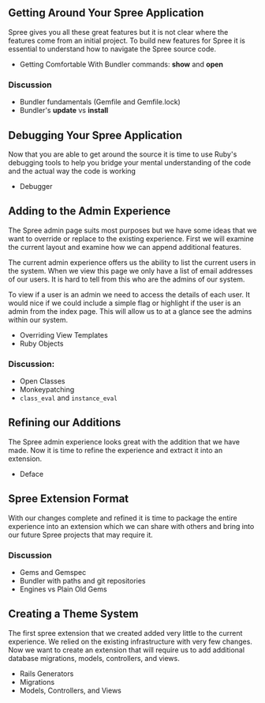 ## Getting Around Your Spree Application

Spree gives you all these great features but it is not clear where the features
come from an initial project. To build new features for Spree it is essential
to understand how to navigate the Spree source code.

* Getting Comfortable With Bundler commands: **show** and **open**

### Discussion

* Bundler fundamentals (Gemfile and Gemfile.lock)
* Bundler's **update** vs **install**

## Debugging Your Spree Application

Now that you are able to get around the source it is time to use Ruby's
debugging tools to help you bridge your mental understanding of the code and
the actual way the code is working

* Debugger

## Adding to the Admin Experience

The Spree admin page suits most purposes but we have some ideas that we want
to override or replace to the existing experience. First we will examine the
current layout and examine how we can append additional features.

The current admin experience offers us the ability to list the current users
in the system. When we view this page we only have a list of email addresses
of our users. It is hard to tell from this who are the admins of our system.

To view if a user is an admin we need to access the details of each user. It
would nice if we could include a simple flag or highlight if the user is an
admin from the index page. This will allow us to at a glance see the admins
within our system.

* Overriding View Templates
* Ruby Objects

### Discussion:

* Open Classes
* Monkeypatching
* `class_eval` and `instance_eval`

## Refining our Additions

The Spree admin experience looks great with the addition that we have made.
Now it is time to refine the experience and extract it into an extension.

* Deface

## Spree Extension Format

With our changes complete and refined it is time to package the entire
experience into an extension which we can share with others and bring into our
future Spree projects that may require it.

### Discussion

* Gems and Gemspec
* Bundler with paths and git repositories
* Engines vs Plain Old Gems

## Creating a Theme System

The first spree extension that we created added very little to the current
experience. We relied on the existing infrastructure with very few changes.
Now we want to create an extension that will require us to add additional
database migrations, models, controllers, and views.

* Rails Generators
* Migrations
* Models, Controllers, and Views